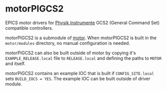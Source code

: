 # motorPIGCS2
EPICS motor drivers for [Physik Instrumente](https://www.physikinstrumente.com/) GCS2 (General Command Set) compatible controllers.

motorPIGCS2 is a submodule of [motor](https://github.com/epics-modules/motor).  When motorPIGCS2 is built in the ``motor/modules`` directory, no manual configuration is needed.

motorPIGCS2 can also be built outside of motor by copying it's ``EXAMPLE_RELEASE.local`` file to ``RELEASE.local`` and defining the paths to ``MOTOR`` and itself.

motorPIGCS2 contains an example IOC that is built if ``CONFIG_SITE.local`` sets ``BUILD_IOCS = YES``.  The example IOC can be built outside of driver module.
